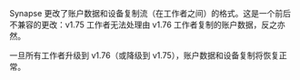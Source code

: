 ﻿Synapse 更改了账户数据和设备复制流（在工作者之间）的格式。这是一个前后不兼容的更改：v1.75 工作者无法处理由 v1.76 工作者复制的账户数据，反之亦然。

一旦所有工作者升级到 v1.76（或降级到 v1.75），账户数据和设备复制将恢复正常。